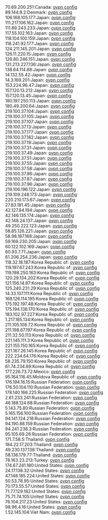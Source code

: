 70.69.200.251:Canada: [ovpn config](vpn/70_69_200_251.ovpn)  
89.144.8.2:Denmark: [ovpn config](vpn/89_144_8_2.ovpn)  
106.168.105.177:Japan: [ovpn config](vpn/106_168_105_177.ovpn)  
111.217.106.162:Japan: [ovpn config](vpn/111_217_106_162.ovpn)  
111.89.243.233:Japan: [ovpn config](vpn/111_89_243_233.ovpn)  
117.55.102.163:Japan: [ovpn config](vpn/117_55_102_163.ovpn)  
118.104.100.159:Japan: [ovpn config](vpn/118_104_100_159.ovpn)  
118.241.92.177:Japan: [ovpn config](vpn/118_241_92_177.ovpn)  
124.211.145.201:Japan: [ovpn config](vpn/124_211_145_201.ovpn)  
126.11.220.15:Japan: [ovpn config](vpn/126_11_220_15.ovpn)  
126.80.246.151:Japan: [ovpn config](vpn/126_80_246_151.ovpn)  
131.213.227.136:Japan: [ovpn config](vpn/131_213_227_136.ovpn)  
138.64.114.88:Japan: [ovpn config](vpn/138_64_114_88.ovpn)  
14.132.55.42:Japan: [ovpn config](vpn/14_132_55_42.ovpn)  
14.3.169.201:Japan: [ovpn config](vpn/14_3_169_201.ovpn)  
153.224.96.47:Japan: [ovpn config](vpn/153_224_96_47.ovpn)  
157.120.13.212:Japan: [ovpn config](vpn/157_120_13_212.ovpn)  
157.120.13.45:Japan: [ovpn config](vpn/157_120_13_45.ovpn)  
180.197.250.113:Japan: [ovpn config](vpn/180_197_250_113.ovpn)  
180.49.200.64:Japan: [ovpn config](vpn/180_49_200_64.ovpn)  
219.100.37.104:Japan: [ovpn config](vpn/219_100_37_104.ovpn)  
219.100.37.105:Japan: [ovpn config](vpn/219_100_37_105.ovpn)  
219.100.37.107:Japan: [ovpn config](vpn/219_100_37_107.ovpn)  
219.100.37.13:Japan: [ovpn config](vpn/219_100_37_13.ovpn)  
219.100.37.177:Japan: [ovpn config](vpn/219_100_37_177.ovpn)  
219.100.37.182:Japan: [ovpn config](vpn/219_100_37_182.ovpn)  
219.100.37.19:Japan: [ovpn config](vpn/219_100_37_19.ovpn)  
219.100.37.31:Japan: [ovpn config](vpn/219_100_37_31.ovpn)  
219.100.37.49:Japan: [ovpn config](vpn/219_100_37_49.ovpn)  
219.100.37.51:Japan: [ovpn config](vpn/219_100_37_51.ovpn)  
219.100.37.55:Japan: [ovpn config](vpn/219_100_37_55.ovpn)  
219.100.37.58:Japan: [ovpn config](vpn/219_100_37_58.ovpn)  
219.100.37.86:Japan: [ovpn config](vpn/219_100_37_86.ovpn)  
219.100.37.87:Japan: [ovpn config](vpn/219_100_37_87.ovpn)  
219.100.37.96:Japan: [ovpn config](vpn/219_100_37_96.ovpn)  
219.106.196.122:Japan: [ovpn config](vpn/219_106_196_122.ovpn)  
219.109.248.173:Japan: [ovpn config](vpn/219_109_248_173.ovpn)  
220.210.173.67:Japan: [ovpn config](vpn/220_210_173_67.ovpn)  
27.83.181.45:Japan: [ovpn config](vpn/27_83_181_45.ovpn)  
42.127.84.194:Japan: [ovpn config](vpn/42_127_84_194.ovpn)  
42.146.135.174:Japan: [ovpn config](vpn/42_146_135_174.ovpn)  
42.148.24.137:Japan: [ovpn config](vpn/42_148_24_137.ovpn)  
49.250.222.123:Japan: [ovpn config](vpn/49_250_222_123.ovpn)  
58.85.126.221:Japan: [ovpn config](vpn/58_85_126_221.ovpn)  
58.98.187.168:Japan: [ovpn config](vpn/58_98_187_168.ovpn)  
59.169.230.205:Japan: [ovpn config](vpn/59_169_230_205.ovpn)  
60.122.102.169:Japan: [ovpn config](vpn/60_122_102_169.ovpn)  
60.93.7.71:Japan: [ovpn config](vpn/60_93_7_71.ovpn)  
61.206.254.236:Japan: [ovpn config](vpn/61_206_254_236.ovpn)  
118.32.18.187:Korea Republic of: [ovpn config](vpn/118_32_18_187.ovpn)  
119.197.67.243:Korea Republic of: [ovpn config](vpn/119_197_67_243.ovpn)  
119.198.250.163:Korea Republic of: [ovpn config](vpn/119_198_250_163.ovpn)  
120.29.134.202:Korea Republic of: [ovpn config](vpn/120_29_134_202.ovpn)  
121.156.14.87:Korea Republic of: [ovpn config](vpn/121_156_14_87.ovpn)  
125.240.231.29:Korea Republic of: [ovpn config](vpn/125_240_231_29.ovpn)  
14.33.107.111:Korea Republic of: [ovpn config](vpn/14_33_107_111.ovpn)  
168.126.114.195:Korea Republic of: [ovpn config](vpn/168_126_114_195.ovpn)  
175.192.197.48:Korea Republic of: [ovpn config](vpn/175_192_197_48.ovpn)  
175.194.138.170:Korea Republic of: [ovpn config](vpn/175_194_138_170.ovpn)  
183.102.97.227:Korea Republic of: [ovpn config](vpn/183_102_97_227.ovpn)  
1.217.165.134:Korea Republic of: [ovpn config](vpn/1_217_165_134.ovpn)  
211.105.108.72:Korea Republic of: [ovpn config](vpn/211_105_108_72.ovpn)  
211.198.67.197:Korea Republic of: [ovpn config](vpn/211_198_67_197.ovpn)  
211.32.50.113:Korea Republic of: [ovpn config](vpn/211_32_50_113.ovpn)  
221.145.111.3:Korea Republic of: [ovpn config](vpn/221_145_111_3.ovpn)  
221.155.150.165:Korea Republic of: [ovpn config](vpn/221_155_150_165.ovpn)  
221.167.26.145:Korea Republic of: [ovpn config](vpn/221_167_26_145.ovpn)  
222.234.64.176:Korea Republic of: [ovpn config](vpn/222_234_64_176.ovpn)  
58.235.79.150:Korea Republic of: [ovpn config](vpn/58_235_79_150.ovpn)  
61.74.234.69:Korea Republic of: [ovpn config](vpn/61_74_234_69.ovpn)  
177.226.73.72:Mexico: [ovpn config](vpn/177_226_73_72.ovpn)  
95.164.116.45:Moldova Republic of: [ovpn config](vpn/95_164_116_45.ovpn)  
176.194.16.15:Russian Federation: [ovpn config](vpn/176_194_16_15.ovpn)  
176.50.104.110:Russian Federation: [ovpn config](vpn/176_50_104_110.ovpn)  
178.140.166.225:Russian Federation: [ovpn config](vpn/178_140_166_225.ovpn)  
2.61.233.241:Russian Federation: [ovpn config](vpn/2_61_233_241.ovpn)  
46.188.124.68:Russian Federation: [ovpn config](vpn/46_188_124_68.ovpn)  
5.143.75.80:Russian Federation: [ovpn config](vpn/5_143_75_80.ovpn)  
5.165.156.100:Russian Federation: [ovpn config](vpn/5_165_156_100.ovpn)  
94.141.124.218:Russian Federation: [ovpn config](vpn/94_141_124_218.ovpn)  
94.190.88.159:Russian Federation: [ovpn config](vpn/94_190_88_159.ovpn)  
94.241.238.3:Russian Federation: [ovpn config](vpn/94_241_238_3.ovpn)  
95.105.69.26:Russian Federation: [ovpn config](vpn/95_105_69_26.ovpn)  
171.7.58.5:Thailand: [ovpn config](vpn/171_7_58_5.ovpn)  
184.22.17.203:Thailand: [ovpn config](vpn/184_22_17_203.ovpn)  
49.230.137.138:Thailand: [ovpn config](vpn/49_230_137_138.ovpn)  
58.136.179.77:Thailand: [ovpn config](vpn/58_136_179_77.ovpn)  
78.163.23.213:Turkey: [ovpn config](vpn/78_163_23_213.ovpn)  
174.67.241.180:United States: [ovpn config](vpn/174_67_241_180.ovpn)  
24.17.138.32:United States: [ovpn config](vpn/24_17_138_32.ovpn)  
47.148.185.224:United States: [ovpn config](vpn/47_148_185_224.ovpn)  
50.53.78.95:United States: [ovpn config](vpn/50_53_78_95.ovpn)  
70.173.55.57:United States: [ovpn config](vpn/70_173_55_57.ovpn)  
71.77.129.182:United States: [ovpn config](vpn/71_77_129_182.ovpn)  
75.71.74.105:United States: [ovpn config](vpn/75_71_74_105.ovpn)  
76.104.217.23:United States: [ovpn config](vpn/76_104_217_23.ovpn)  
98.96.4.16:United States: [ovpn config](vpn/98_96_4_16.ovpn)  
1.52.145.104:Viet Nam: [ovpn config](vpn/1_52_145_104.ovpn)  
